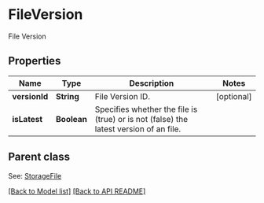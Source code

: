 
# FileVersion

File Version

## Properties
Name | Type | Description | Notes
------------ | ------------- | ------------- | -------------
**versionId** | **String** | File Version ID. |  [optional]
**isLatest** | **Boolean** | Specifies whether the file is (true) or is not (false) the latest version of an file. | 

## Parent class

See: [StorageFile](StorageFile.md)



[[Back to Model list]](Models.md) [[Back to API README]](README.md)

